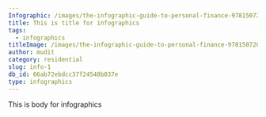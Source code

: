```yaml
---
Infographic: /images/the-infographic-guide-to-personal-finance-9781507204665_hr.jpg
title: This is title for infographics
tags:
  - infographics
titleImage: /images/the-infographic-guide-to-personal-finance-9781507204665_hr.jpg
author: mudit
category: residential
slug: info-1
db_id: 66ab72ebdcc37f24548b037e
type: infographics
---
```


This is body for infographics
